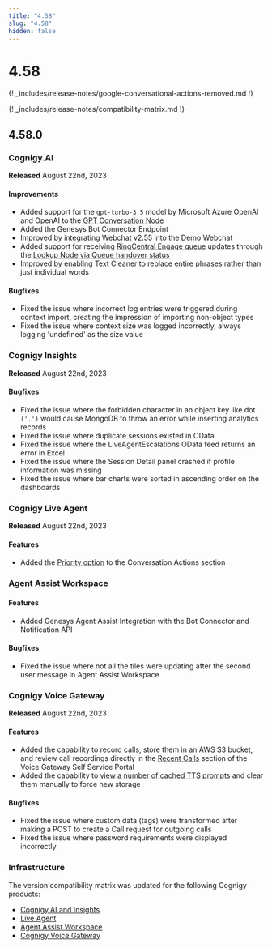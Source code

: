 ```yaml
---
title: "4.58"
slug: "4.58"
hidden: false
---
```


# 4.58

{! _includes/release-notes/google-conversational-actions-removed.md !}

{! _includes/release-notes/compatibility-matrix.md !}

## 4.58.0

### Cognigy.AI

**Released** August 22nd, 2023

#### Improvements

- Added support for the `gpt-turbo-3.5` model by Microsoft Azure OpenAI and OpenAI to the [GPT Conversation Node](../ai/resources/build/llm.md)
- Added the Genesys Bot Connector Endpoint
- Improved by integrating Webchat v2.55 into the Demo Webchat
- Added support for receiving [RingCentral Engage queue](../ai/handover-providers/ringcentralengage-handover.md#get-queue-updates) updates through the [Lookup Node via Queue handover status](../ai/flow-nodes/logic/lookup.md#handover-status)
- Improved by enabling [Text Cleaner](../ai/tools/text-cleaner.md) to replace entire phrases rather than just individual words

#### Bugfixes

- Fixed the issue where incorrect log entries were triggered during context import, creating the impression of importing non-object types
- Fixed the issue where context size was logged incorrectly, always logging 'undefined' as the size value

### Cognigy Insights

**Released** August 22nd, 2023

#### Bugfixes

- Fixed the issue where the forbidden character in an object key like dot `('.')` would cause MongoDB to throw an error while inserting analytics records
- Fixed the issue where duplicate sessions existed in OData
- Fixed the issue where the LiveAgentEscalations OData feed returns an error in Excel
- Fixed the issue where the Session Detail panel crashed if profile information was missing
- Fixed the issue where bar charts were sorted in ascending order on the dashboards

### Cognigy Live Agent

**Released** August 22nd, 2023

#### Features

- Added the [Priority option](../live-agent/conversation/conversation-workflow.md#assign-priority) to the Conversation Actions section

### Agent Assist Workspace

#### Features

- Added Genesys Agent Assist Integration with the Bot Connector and Notification API

#### Bugfixes

- Fixed the issue where not all the tiles were updating after the second user message in Agent Assist Workspace

### Cognigy Voice Gateway

**Released** August 22nd, 2023

#### Features

- Added the capability to record calls, store them in an AWS S3 bucket, and review call recordings directly in the [Recent Calls](../voicegateway/webapp/accounts.md#call-recording-configuration) section of the Voice Gateway Self Service Portal
- Added the capability to [view a number of cached TTS prompts](../voicegateway/webapp/accounts.md#settings) and clear them manually to force new storage

#### Bugfixes

- Fixed the issue where custom data (tags) were transformed after making a POST to create a Call request for outgoing calls
- Fixed the issue where password requirements were displayed incorrectly

### Infrastructure

The version compatibility matrix was updated for the following Cognigy products:

- [Cognigy.AI and Insights](../ai/installation/version-compatibility-matrix.md)
- [Live Agent](../live-agent/installation/deployment/version-compatibility-matrix.md)
- [Agent Assist Workspace](../agent-assist/installation/version-compatibility-matrix.md)
- [Cognigy Voice Gateway](../voicegateway/installation/version-compatibility-matrix.md)


